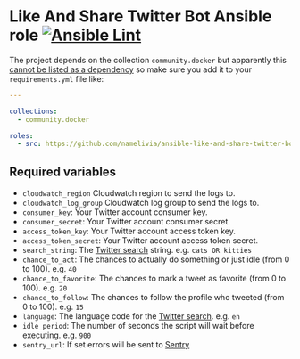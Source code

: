 # Like And Share Twitter Bot Ansible role [![Ansible Lint](https://github.com/namelivia/ansible-like-and-share-twitter-bot/actions/workflows/ansible-lint.yml/badge.svg)](https://github.com/namelivia/ansible-like-and-share-twitter-bot/actions/workflows/ansible-lint.yml)

The project depends on the collection `community.docker` but apparently this [cannot be listed as a dependency](https://github.com/ansible/ansible/issues/62847) so make sure you add it to your `requirements.yml` file like:

```yml
---

collections:
  - community.docker

roles:
  - src: https://github.com/namelivia/ansible-like-and-share-twitter-bot
```

## Required variables

 - `cloudwatch_region` Cloudwatch region to send the logs to.
 - `cloudwatch_log_group` Cloudwatch log group to send the logs to.
 - `consumer_key`: Your Twitter account consumer key.
 - `consumer_secret`: Your Twitter account consumer secret.
 - `access_token_key`: Your Twitter account access token key.
 - `access_token_secret`: Your Twitter account access token secret.
 - `search_string`: The [Twitter search](https://help.twitter.com/en/using-twitter/twitter-advanced-search) string. e.g. `cats OR kitties`
 - `chance_to_act`: The chances to actually do something or just idle (from 0 to 100). e.g. `40`
 - `chance_to_favorite`: The chances to mark a tweet as favorite (from 0 to 100). e.g. `20`
 - `chance_to_follow`: The chances to follow the profile who tweeted (from 0 to 100). e.g. `15`
 - `language`: The language code for the [Twitter search](https://help.twitter.com/en/using-twitter/twitter-advanced-search). e.g. `en`
 - `idle_period`: The number of seconds the script will wait before executing. e.g. `900`
 - `sentry_url`: If set errors will be sent to [Sentry](https://sentry.io)
